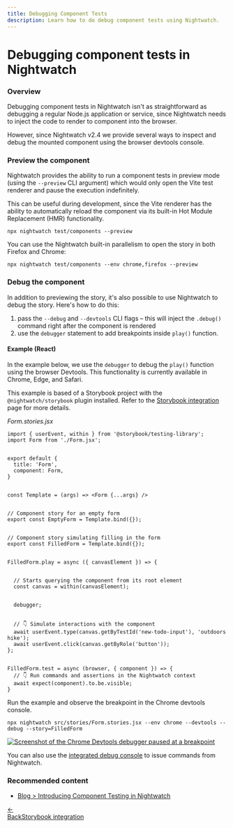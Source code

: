 ```yaml
---
title: Debugging Component Tests
description: Learn how to do debug component tests using Nightwatch.
---
```


<div class="page-header"><h1>Debugging component tests in Nightwatch</h1></div>


### Overview

Debugging component tests in Nightwatch isn't as straightforward as debugging a regular Node.js application or service, since Nightwatch needs to inject the code to render to component into the browser.

However, since Nightwatch v2.4 we provide several ways to inspect and debug the mounted component using the browser devtools console.

### Preview the component

Nightwatch provides the ability to run a component tests in preview mode (using the `--preview` CLI argument) which would only open the Vite test renderer and pause the execution indefinitely.

This can be useful during development, since the Vite renderer has the ability to automatically reload the component via its built-in Hot Module Replacement (HMR) functionality.

<pre class="hide-indicator"><code class="language-bash">npx nightwatch test/components --preview</code></pre>


You can use the Nightwatch built-in parallelism to open the story in both Firefox and Chrome:

<pre class="hide-indicator"><code class="language-bash">npx nightwatch test/components --env chrome,firefox --preview</code></pre>

### Debug the component

In addition to previewing the story, it's also possible to use Nightwatch to debug the story. Here's how to do this: 
1. pass the `--debug` and `--devtools` CLI flags – this will inject the `.debug()` command right after the component is rendered  
2. use the `debugger` statement to add breakpoints inside `play()` function.

#### Example (React)

In the example below, we use the `debugger` to debug the `play()` function using the browser Devtools. This functionality is currently available in Chrome, Edge, and Safari.

This example is based of a Storybook project with the `@nightwatch/storybook` plugin installed. Refer to the [Storybook integration](/guide/component-testing/storybook-component-testing.html) page for more details.

<div class="sample-test"><i>Form.stories.jsx</i><pre class="line-numbers language-javascript"><code class="language-javascript">import { userEvent, within } from '@storybook/testing-library';
import Form from './Form.jsx';
<br>
export default {
  title: 'Form',
  component: Form,
}
<br>
const Template = (args) =&gt; &lt;Form {...args} /&gt;
<br>
// Component story for an empty form
export const EmptyForm = Template.bind({});
<br>
// Component story simulating filling in the form
export const FilledForm = Template.bind({});
<br>
FilledForm.play = async ({ canvasElement }) =&gt; {
  <br>
  // Starts querying the component from its root element
  const canvas = within(canvasElement);
  <br>
  debugger;
  <br>
  // 👇 Simulate interactions with the component
  await userEvent.type(canvas.getByTestId('new-todo-input'), 'outdoors hike');
  await userEvent.click(canvas.getByRole('button'));
};
<br>
FilledForm.test = async (browser, { component }) =&gt; {
  // 👇 Run commands and assertions in the Nightwatch context
  await expect(component).to.be.visible;
}
</code></pre></div>

Run the example and observe the breakpoint in the Chrome devtools console.

<pre class="hide-indicator"><code class="language-bash">npx nightwatch src/stories/Form.stories.jsx --env chrome --devtools --debug --story=FilledForm</code></pre>

<a href="https://raw.githubusercontent.com/nightwatchjs/nightwatch-storybook-plugin/main/.github/assets/debugger.png"><img src="https://raw.githubusercontent.com/nightwatchjs/nightwatch-storybook-plugin/main/.github/assets/debugger.png" alt="Screenshot of the Chrome Devtools debugger paused at a breakpoint" style="max-width:800px"></a>

You can also use the [integrated debug console](https://nightwatchjs.org/guide/debugging-tests/using-debug.html) to issue commands from Nightwatch.


### Recommended content
- [Blog > Introducing Component Testing in Nightwatch](https://nightwatchjs.org/blog/introducing-component-testing-in-nightwatch/)

<div class="doc-pagination pt-40">
  <div class="previous">
	<a href="/guide/component-testing/storybook-component-testing.html">
	  <span>←</span><div class="d-flex flex-column"><span class="smallT">Back</span><span class="bigT">Storybook integration</span></div>
	</a>
  </div>

</div>